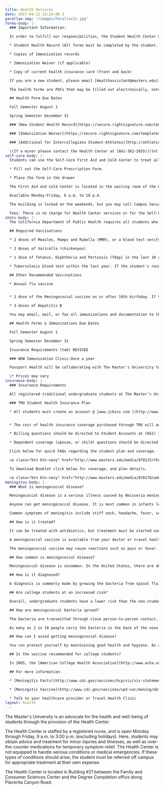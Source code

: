 ```yaml
---
title: Health Services
date: 2017-04-11 23:24:00 Z
parallax-img: "/images/Parallax11.jpg"
forms-body: |-
  ### Important Information:

  In order to fulfill our responsibilities, the Student Health Center must receive certain documentation prior to your enrollment:

  * Student Health Record (All forms must be completed by the student. A parent’s signature is required if the student will NOT be 18 years of age upon entering The Master's University)

  * Copies of Immunization records

  * Immunization Waiver (if applicable)

  * Copy of current health insurance card (front and back)

  If you are a new student, please email [Healthassistant@masters.edu](mailto:Healthassistant@masters.edu) , fax 661-362-2663, or mail signed copies of the Student Health Record with a copy of your immunization records and a copy of your medical insurance card to the Health Center as soon as possible to 21726 PLacerita Canyon Road, Santa Clarita, California 91321.

  The health forms are PDFs that may be filled out electronically, note signatures are required.

  ## Health Form Due Dates

  Fall Semester August 1

  Spring Semester December 31

  ### [New Student Health Record](https://secure.rightsignature.com/templates/0c02141f-3b85-462f-8c81-10f3b1df6a68/template-signer-link/87e926d2cf3bb6fb5ca9d2352ae3bbc5)

  ### [Immunization Waiver](https://secure.rightsignature.com/templates/c9e78586-d093-45f4-b4af-294888006942/template-signer-link/9467a39bc1feb724a033be14bf8328dd)

  ### [Additional for Intercollegiate Student-Athletes](http://athletics.masters.edu/athleticslinks/medical-forms/)

  \(If a minor please contact the Health Center at [661-362-2655)](tel:16613622655)
self-care-body: |-
  Students can use the Self-Care First Aid and Cold Center to treat ailments such as colds, minor aches and pains, and minor injuries. It is stocked with over-the-counter medications and first aid supplies. Please take only what supplies you need.

  * Fill out the Self-Care Prescription Form.

  * Place the form in the drawer

  The First Aid and Cold Center is located in the waiting room of the Health Center.

  Available Monday-Friday, 6 a.m. to 10 p.m.

  The building is locked on the weekends, but you may call Campus Security at 661-362-2500 to access the building.

  Fees: There is no charge for Health Center services or for the Self-Care First Aid/Cold Center.
shots-body: |-
  The California Department of Public Health requires all students who are enrolled in college to submit proof of immunizations. The documentation should be submitted to The Master's University prior to attendance and must include the month and year that each vaccine was given. The documentation must be an official vaccine record from a medical provider, written in English.

  ## Required Vaccinations

  * 2 doses of Measles, Mumps and Rubella (MMR), or a blood test verifying immunity to MMR. Provide a copy of blood test results if you choose the second option.

  * 2 doses of Varicella (chickenpox)

  * 1 dose of Tetanus, Diphtheria and Pertussis (Tdap) in the last 10 years

  * Tuberculosis blood test within the last year. If the student's result is positive they will need to have a chest x-ray done before admittance. The test takes three days to complete so plan accordingly.

  ## Other Recommended Vaccinations

  * Annual flu vaccine


  * 1 dose of the Meningococcal vaccine on or after 16th birthday. If the student had the first dose before their 16th birthday, they must get another vaccine.

  * 3 doses of Hepatitis B

  You may email, mail, or fax all immunizations and documentation to the Health Center.

  ## Health Forms & Immunizations Due Dates

  Fall Semester August 1

  Spring Semester December 31

  Insurance Requirements (tab) REVISED

  ### WOW Immunization Clinic-Once a year

  Passport Health will be collaborating with The Master's University to provide an immunization clinic for prevention of Meningitis and TB/PPD screening at the University on Saturday, August 20, 2016, 9:00AM-12:00 PM. Cash or charge only.

  \* Prices may vary
insurance-body: |-
  ### Insurance Requirements

  All registered traditional undergraduate students at The Master’s University and Seminary are required to have adequate medical insurance coverage. Therefore, all students are automatically enrolled in TMU-sponsored health insurance provided by JCB Insurance Solutions, underwritten by Guardian Life.

  ### TMU Student Health Insurance Plan

  * All students must create an account @ [www.jcbins.com ](http://www.jcbins.com/) and  [www.studentinsurance.com  ](https://www.studentinsurance.com/schools/?id=1021)to retrieve your online ID card


  * The cost of health insurance coverage purchased through TMU will automatically appear on your tuition statement.

  * Billing questions should be directed to Student Accounts at (661) 362-2237.

  * Dependent coverage (spouse, or child) questions should be directed to JCB Insurance Solutions (661) 320-3036.

  Click below for quick FAQs regarding the student plan and coverage.

  <a class="btn btn-navy" href="http://www.masters.edu/media/870115/the-masters-u-and-seminary-1718-flyer-073117-km-v6-to-client.pdf">TMU Medical Insurance</a>

  To download Booklet click below for coverage, and plan details.

  <a class="btn btn-navy" href="http://www.masters.edu/media/870170/web-final-1718-the-masters-unv-and-seminary-08082017-tg.pdf">TMU Medical Booklet</a>
meningitus-body: |-
  ### What is meningococcal disease?

  Meningococcal disease is a serious illness caused by Neisseria meningitis bacteria. It manifests most commonly as meningitis, an infection of the fluid and membranes of the spinal cord and brain, which can cause brain damage, disability and death if left untreated. Septicemia, an infection of the bloodstream, can also be caused by meningococcal bacteria. Meningitis sometimes results from a viral infection as well.

  Anyone can get meningococcal disease. It is most common in infants less than one year of age and people 16-21 years. College freshmen living in dorms are at an increased risk. About 100 cases occur on college campuses in the U.S. each year, with 5-15 deaths.

  Common symptoms of meningitis include stiff neck, headache, fever, sensitivity to light, sleepiness, confusion and seizures.

  ## How is it treated?

  It can be treated with antibiotics, but treatment must be started early. Despite treatment, 10-15% of meningitis cases are fatal. Another 10-20% cause long-term consequences.

  A meningococcal vaccine is available from your doctor or travel health clinic. It protects against four of the five most common types of meningitis. Vaccine protection lasts 3-5 years and can prevent 50%-70% of cases on college campuses.

  The meningococcal vaccine may cause reactions such as pain or fever. Discuss contraindications and rare but serious side effects with your healthcare provider.

  ## How common is meningococcal disease?

  Meningococcal disease is uncommon. In the United States, there are about 2,500 cases (1-2 cases for every 100,000 people) each year, including 300 to 400 in California. Of 14 million students enrolled in colleges nationwide, approximately 100 are infected with the disease each year.

  ## How is it diagnosed?

  A diagnosis is commonly made by growing the bacteria from spinal fluid or blood. Identifying the bacteria is important for selecting the best antibiotics.

  ## Are college students at an increased risk?

  Overall, undergraduate students have a lower risk than the non-student population (1.4 cases per 100,000 people per year). However, college freshmen living in dormitories have a modestly increased rate (4.6 cases per 100,000 people per year). Reasons for this increase are not fully understood but probably relate to students living in close proximity to one another.

  ## How are meningococcal bacteria spread?

  The bacteria are transmitted through close person-to-person contact, in secretions from the nose and throat. They are not spread by casual contact or by simply breathing the air near an infected person. The bacteria can live outside the body for only a few minutes; so if the germs contaminate a desk or book, they soon die and won't infect a person who touches it later.

  As many as 2 in 10 people carry the bacteria in the back of the nose and throat at any given time, especially in winter. Why only a very small number of those who have the bacteria in their nose and throat develop the disease, while others remain healthy, is not understood.

  ## How can I avoid getting meningococcal disease?

  You can protect yourself by maintaining good health and hygiene. As a general recommendation, you should wash your hands frequently. Avoid sharing materials that make mouth contact, such as eating utensils, bottles, cigarettes or lip balm. Contact a healthcare provider immediately if you are in close contact with someone who is known or suspected to have a meningococcal infection.

  ## Is the vaccine recommended for college students?

  In 2005, the [American College Health Association](http://www.acha.org/) and [Centers for Disease Control](http://www.cdc.gov/) both issued a new recommendation to parents, students and the campus community. This recommendation states that all first year students living in residence halls should be immunized against meningococcal disease. Other college students under the age of 25 who wish to reduce the risk of infection may choose to be vaccinated. The CDC also recommends meningococcal vaccination for adolescents entering high school and pre-adolescents, 11-12 years of age. This was recommended after the new conjugate vaccine was approved by the U.S. Food and Drug Administration.

  ## For more information:

  * [Meningitis Facts](http://www.cdc.gov/vaccines/hcp/vis/vis-statements/mening.html)

  * [Meningitis Vaccine](http://www.cdc.gov/vaccines/vpd-vac/mening/default.htm)

  * Talk to your healthcare provider or Travel Health Clinic
layout: health
---
```


The Master's University is an advocate for the health and well-being of students through the provision of the Health Center.

The Health Center is staffed by a registered nurse, and is open Monday through Friday, 9 a.m. to 3:00 p.m. (excluding holidays). Here, students may obtain advice and treatment for minor injuries and illnesses, as well as over-the-counter medications for temporary symptom relief. The Health Center is not equipped to handle serious conditions or medical emergencies. If these types of conditions should arise, the student must be referred off campus for appropriate treatment at their own expense.

The Health Center is located in Building #21 between the Family and Consumer Sciences Center and the Degree Completion office along Placerita Canyon Road.
